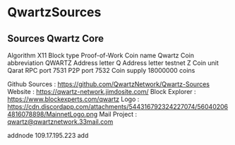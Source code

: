 # QwartzSources
Sources Qwartz Core
-------------------------------------------------------------------------------------------------------------------------------

Algorithm	X11
Block type	Proof-of-Work
Coin name	Qwartz
Coin abbreviation	QWARTZ
Address letter	Q
Address letter testnet	Z
Coin unit	Qarat
RPC port	7531
P2P port	7532
Coin supply	18000000 coins

Github Sources : https://github.com/QwartzNetwork/Qwartz-Sources
Website : https://qwartz-network.jimdosite.com/
Block Explorer : https://www.blockexperts.com/qwartz
Logo : https://cdn.discordapp.com/attachments/544316792324227074/560402064816078898/MainnetLogo.png
Mail Project : qwartz@qwartznetwork.33mail.com

addnode 109.17.195.223 add
